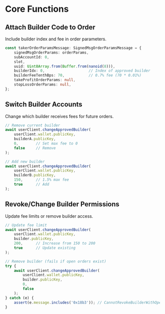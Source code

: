 # Core Functions

## Attach Builder Code to Order

Include builder index and fee in order parameters.

```typescript
const takerOrderParamsMessage: SignedMsgOrderParamsMessage = {
    signedMsgOrderParams: orderParams,
    subAccountId: 0,
    slot,
    uuid: Uint8Array.from(Buffer.from(nanoid(8))),
    builderIdx: 0,                    // Index of approved builder
    builderFeeTenthBps: 70,           // 0.7% fee (70 * 0.01%)
    takeProfitOrderParams: null,
    stopLossOrderParams: null,
};
```

## Switch Builder Accounts

Change which builder receives fees for future orders.

```typescript
// Remove current builder
await userClient.changeApprovedBuilder(
    userClient.wallet.publicKey,
    builderA.publicKey,
    0,        // Set max fee to 0
    false     // Remove
);

// Add new builder
await userClient.changeApprovedBuilder(
    userClient.wallet.publicKey,
    builderB.publicKey,
    150,      // 1.5% max fee
    true      // Add
);
```

## Revoke/Change Builder Permissions

Update fee limits or remove builder access.

```typescript
// Update fee limit
await userClient.changeApprovedBuilder(
    userClient.wallet.publicKey,
    builder.publicKey,
    200,      // Increase from 150 to 200
    true      // Update existing
);

// Remove builder (fails if open orders exist)
try {
    await userClient.changeApprovedBuilder(
        userClient.wallet.publicKey,
        builder.publicKey,
        0,
        false
    );
} catch (e) {
    assert(e.message.includes('0x18b3')); // CannotRevokeBuilderWithOpenOrders
}
```

